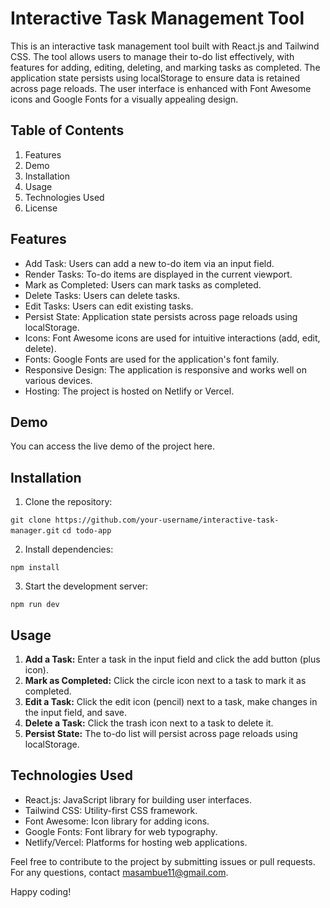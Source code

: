 # Interactive Task Management Tool
This is an interactive task management tool built with React.js and Tailwind CSS. The tool allows users to manage their to-do list effectively, with features for adding, editing, deleting, and marking tasks as completed. The application state persists using localStorage to ensure data is retained across page reloads. The user interface is enhanced with Font Awesome icons and Google Fonts for a visually appealing design.

## Table of Contents
1. Features
2. Demo
3. Installation
4. Usage
5. Technologies Used
6. License

## Features
- Add Task: Users can add a new to-do item via an input field.
- Render Tasks: To-do items are displayed in the current viewport.
- Mark as Completed: Users can mark tasks as completed.
- Delete Tasks: Users can delete tasks.
- Edit Tasks: Users can edit existing tasks.
- Persist State: Application state persists across page reloads using localStorage.
- Icons: Font Awesome icons are used for intuitive interactions (add, edit, delete).
- Fonts: Google Fonts are used for the application's font family.
- Responsive Design: The application is responsive and works well on various devices.
- Hosting: The project is hosted on Netlify or Vercel.

## Demo
You can access the live demo of the project here.

## Installation

1. Clone the repository:

`git clone https://github.com/your-username/interactive-task-manager.git`
`cd todo-app`

2. Install dependencies:

`npm install`

3. Start the development server:

`npm run dev`

## Usage
1. <strong>Add a Task:</strong> Enter a task in the input field and click the add button (plus icon).
2. <strong>Mark as Completed:</strong> Click the circle icon next to a task to mark it as completed.
3. <strong>Edit a Task:</strong> Click the edit icon (pencil) next to a task, make changes in the input field, and save.
4. <strong>Delete a Task:</strong> Click the trash icon next to a task to delete it.
5. <strong>Persist State:</strong> The to-do list will persist across page reloads using localStorage.

## Technologies Used
- React.js: JavaScript library for building user interfaces.
- Tailwind CSS: Utility-first CSS framework.
- Font Awesome: Icon library for adding icons.
- Google Fonts: Font library for web typography.
- Netlify/Vercel: Platforms for hosting web applications.

Feel free to contribute to the project by submitting issues or pull requests. For any questions, contact masambue11@gmail.com.

Happy coding!